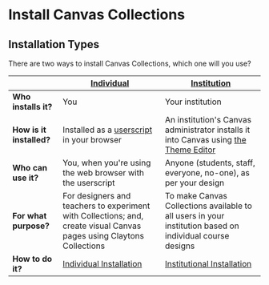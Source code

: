 # Install Canvas Collections

## Installation Types

There are two ways to install Canvas Collections, which one will you use?

| | [**Individual**](individual.md) | [**Institution**](institutional.md) |
| --------------| -------------- | --------------- |
| **Who installs it?** | You | Your institution |
| **How is it installed?** | Installed as a [userscript](https://en.wikipedia.org/wiki/Userscript) in your browser | An institution's Canvas administrator installs it into Canvas using [the Theme Editor](https://community.canvaslms.com/t5/Video-Guide/Theme-Editor-Admins/ta-p/383021) |
| **Who can use it?** | You, when you're using the web browser with the userscript | Anyone (students, staff, everyone, no-one), as per your design |
| **For what purpose?** | For designers and teachers to experiment with Collections; and, create visual Canvas pages using Claytons Collections | To make Canvas Collections available to all users in your institution based on individual course designs |
| **How to do it?** | [Individual Installation](./individual.md) | [Institutional Installation](./institutional.md) |